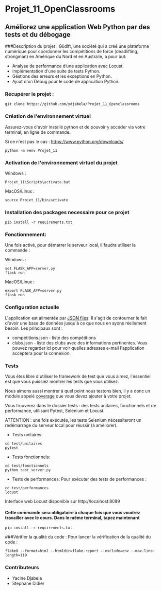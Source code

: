 # Projet_11_OpenClassrooms
## Améliorez une application Web Python par des tests et du débogage


###Description du projet :
Güdlft, une société qui a créé une plateforme numérique pour coordonner les compétitions de force 
(deadlifting, strongman) en Amérique du Nord et en Australie, a pour but:

- Analyse de performance d’une application avec Locust.
- Implémentation d'une suite de tests Python.
- Géstions des erreurs et les exceptions en Python.
- Ajout d'un Debug pour  le code de application Python.


### Récupérer le projet :

```
git clone https://github.com/ydjabela/Projet_11_Openclassrooms
```

### Création de l'environnement virtuel

Assurez-vous d'avoir installé python et de pouvoir y accéder via votre terminal, en ligne de commande.

Si ce n'est pas le cas : https://www.python.org/downloads/

```
python -m venv Projet_11
```

### Activation de l'environnement virtuel du projet

Windows :

```
Projet_11\Scripts\activate.bat
```

MacOS/Linux :
```
source Projet_11/bin/activate
```

### Installation des packages necessaire pour ce projet
```
pip install -r requirements.txt
```

### Fonctionnement:
Une fois activé, pour démarrer le serveur local, il faudra utiliser la commande :

Windows :
```
set FLASK_APP=server.py
flask run
```

MacOS/Linux :
```
export FLASK_APP=server.py
flask run
```
### Configuration actuelle

L'application est alimentée par [JSON files](https://www.tutorialspoint.com/json/json_quick_guide.htm). Il s'agit de contourner le fait d'avoir une base de données jusqu'à ce que nous en ayons réellement besoin. Les principaux sont :

* competitions.json - liste des compétitions
* clubs.json - liste des clubs avec des informations pertinentes. Vous pouvez regarder ici pour voir quelles adresses e-mail l'application acceptera pour la connexion.

### Tests

Vous êtes libre d'utiliser le framework de test que vous aimez, l'essentiel est que vous puissiez montrer les tests que vous utilisez.

Nous aimons aussi montrer à quel point nous testons bien, il y a donc un module appelé
[coverage](https://coverage.readthedocs.io/en/coverage-5.1/) que vous devez ajouter à votre projet.

Vous trouverez dans le dossier tests : des tests unitaires, fonctionnels et de performance, utilisant Pytest, Selenium et Locust.

ATTENTION : une fois exécutés, les tests Selenium nécessiteront un redémarrage du serveur local pour réussir (à améliorer).
* Tests unitaires:
```
cd test/unitaires
pytest
```
* Tests fonctionnels:
```
cd test/fonctionnels
python test_server.py
```
* Tests de performances:
Pour exécuter des tests de performances :
```
cd test/performances
locust
```
Interface web Locust disponible sur http://localhost:8089
#### Cette commande sera obligatoire à chaque fois que vous voudrez travailler avec le cours. Dans le même terminal, tapez maintenant
```
pip install -r requirements.txt
```
###Vérifier la qualité du code :
Pour lancer la vérification de la qualité du code : 
```
flake8 --format=html --htmldir=flake-report --exclude=env --max-line-length=119
```
### Contributeurs
- Yacine Djabela
- Stephane Didier
